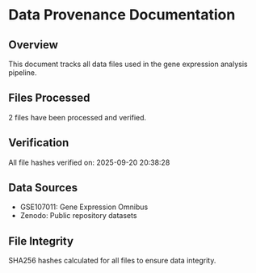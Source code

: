 
# Data Provenance Documentation

## Overview
This document tracks all data files used in the gene expression analysis pipeline.

## Files Processed
2 files have been processed and verified.

## Verification
All file hashes verified on: 2025-09-20 20:38:28

## Data Sources
- GSE107011: Gene Expression Omnibus
- Zenodo: Public repository datasets

## File Integrity
SHA256 hashes calculated for all files to ensure data integrity.
